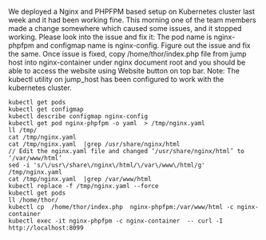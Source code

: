 We deployed a Nginx and PHPFPM based setup on Kubernetes cluster last week and it had been working fine. This morning one of the team members made a change somewhere which caused some issues, and it stopped working. Please look into the issue and fix it:
The pod name is nginx-phpfpm and configmap name is nginx-config. Figure out the issue and fix the same.
Once issue is fixed, copy /home/thor/index.php file from jump host into nginx-container under nginx document root and you should be able to access the website using Website button on top bar.
Note: The kubectl utility on jump_host has been configured to work with the kubernetes cluster.

```
kubectl get pods
kubectl get configmap
kubectl describe configmap nginx-config
kubectl get pod nginx-phpfpm -o yaml  > /tmp/nginx.yaml
ll /tmp/
cat /tmp/nginx.yaml
cat /tmp/nginx.yaml  |grep /usr/share/nginx/html
// Edit the nginx.yaml file and changed ‘/usr/share/nginx/html’ to ‘/var/www/html’
sed -i 's/\/usr\/share\/nginx\/html/\/var\/www\/html/g' /tmp/nginx.yaml
cat /tmp/nginx.yaml  |grep /var/www/html
kubectl replace -f /tmp/nginx.yaml --force
kubectl get pods
ll /home/thor/
kubectl cp  /home/thor/index.php  nginx-phpfpm:/var/www/html -c nginx-container
kubectl exec -it nginx-phpfpm -c nginx-container  -- curl -I  http://localhost:8099
```
